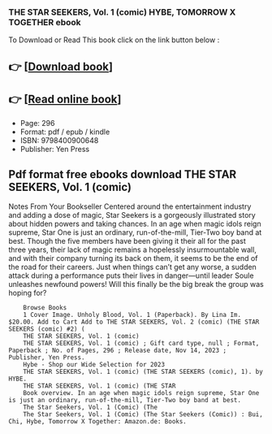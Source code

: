 ### THE STAR SEEKERS, Vol. 1 (comic) HYBE, TOMORROW X TOGETHER ebook

To Download or Read This book click on the link button below :

## 👉  [**[Download book](http://filesbooks.info/download.php?group=book&from=github.com&id=690696&lnk=1079 "Download book")**]

## 👉  [**[Read online book](http://filesbooks.info/download.php?group=book&from=github.com&id=690696&lnk=1079 "Read online book")**]


* Page: 296
* Format: pdf / epub / kindle
* ISBN: 9798400900648
* Publisher: Yen Press



## Pdf format free ebooks download THE STAR SEEKERS, Vol. 1 (comic)



Notes From Your Bookseller Centered around the entertainment industry and adding a dose of magic, Star Seekers is a gorgeously illustrated story about hidden powers and taking chances. In an age when magic idols reign supreme, Star One is just an ordinary, run-of-the-mill, Tier-Two boy band at best. Though the five members have been giving it their all for the past three years, their lack of magic remains a hopelessly insurmountable wall, and with their company turning its back on them, it seems to be the end of the road for their careers. Just when things can’t get any worse, a sudden attack during a performance puts their lives in danger—until leader Soule unleashes newfound powers! Will this finally be the big break the group was hoping for?


        Browse Books
        1 Cover Image. Unholy Blood, Vol. 1 (Paperback). By Lina Im. $20.00. Add to Cart Add to THE STAR SEEKERS, Vol. 2 (comic) (THE STAR SEEKERS (comic) #2) ( 
        THE STAR SEEKERS, Vol. 1 (comic)
        THE STAR SEEKERS, Vol. 1 (comic) ; Gift card type, null ; Format, Paperback ; No. of Pages, 296 ; Release date, Nov 14, 2023 ; Publisher, Yen Press.
        Hybe - Shop our Wide Selection for 2023
        THE STAR SEEKERS, Vol. 1 (comic) (THE STAR SEEKERS (comic), 1). by HYBE.
        THE STAR SEEKERS, Vol. 1 (comic) (THE STAR
        Book overview. In an age when magic idols reign supreme, Star One is just an ordinary, run-of-the-mill, Tier-Two boy band at best.
        The Star Seekers, Vol. 1 (Comic) (The
        The Star Seekers, Vol. 1 (Comic) (The Star Seekers (Comic)) : Bui, Chi, Hybe, Tomorrow X Together: Amazon.de: Books.
    





